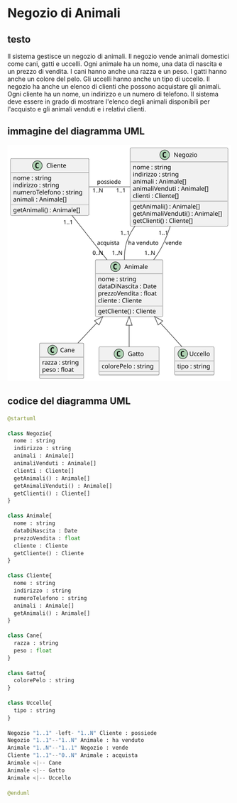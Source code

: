 # Negozio di Animali

## testo
Il sistema gestisce un negozio di animali. Il negozio vende animali domestici come cani, gatti e uccelli. 
Ogni animale ha un nome, una data di nascita e un prezzo di vendita. I cani hanno anche una razza e un peso. 
I gatti hanno anche un colore del pelo. Gli uccelli hanno anche un tipo di uccello. Il negozio ha anche un elenco di clienti che possono acquistare gli animali. 
Ogni cliente ha un nome, un indirizzo e un numero di telefono. 
Il sistema deve essere in grado di mostrare l'elenco degli animali disponibili per l'acquisto e gli animali venduti e i relativi clienti.

## immagine del diagramma UML
![Negozio di Animali](https://raw.githubusercontent.com/isissmorciano/2223_4M/main/Esercizi%20UML/000_UML_NegoziodiAnimali.svg)


## codice del diagramma UML

``` python
@startuml

class Negozio{
  nome : string
  indirizzo : string
  animali : Animale[]
  animaliVenduti : Animale[]
  clienti : Cliente[]
  getAnimali() : Animale[]
  getAnimaliVenduti() : Animale[]
  getClienti() : Cliente[]
}

class Animale{
  nome : string
  dataDiNascita : Date
  prezzoVendita : float
  cliente : Cliente
  getCliente() : Cliente
}

class Cliente{
  nome : string
  indirizzo : string
  numeroTelefono : string
  animali : Animale[]
  getAnimali() : Animale[]
}

class Cane{
  razza : string
  peso : float
}

class Gatto{
  colorePelo : string
}

class Uccello{
  tipo : string
}

Negozio "1..1" -left- "1..N" Cliente : possiede
Negozio "1..1"--"1..N" Animale : ha venduto
Animale "1..N"--"1..1" Negozio : vende
Cliente "1..1"--"0..N" Animale : acquista
Animale <|-- Cane
Animale <|-- Gatto
Animale <|-- Uccello

@enduml
```

